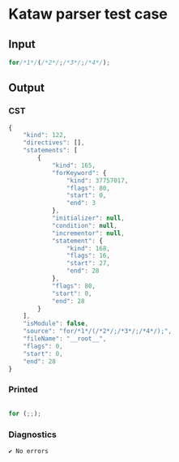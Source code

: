 # Kataw parser test case

## Input

`````js
for/*1*/(/*2*/;/*3*/;/*4*/);
`````

## Output

### CST

```javascript
{
    "kind": 122,
    "directives": [],
    "statements": [
        {
            "kind": 165,
            "forKeyword": {
                "kind": 37757017,
                "flags": 80,
                "start": 0,
                "end": 3
            },
            "initializer": null,
            "condition": null,
            "incrementor": null,
            "statement": {
                "kind": 168,
                "flags": 16,
                "start": 27,
                "end": 28
            },
            "flags": 80,
            "start": 0,
            "end": 28
        }
    ],
    "isModule": false,
    "source": "for/*1*/(/*2*/;/*3*/;/*4*/);",
    "fileName": "__root__",
    "flags": 0,
    "start": 0,
    "end": 28
}
```

### Printed

```javascript

for (;;);
```

### Diagnostics

```javascript
✔ No errors
```

